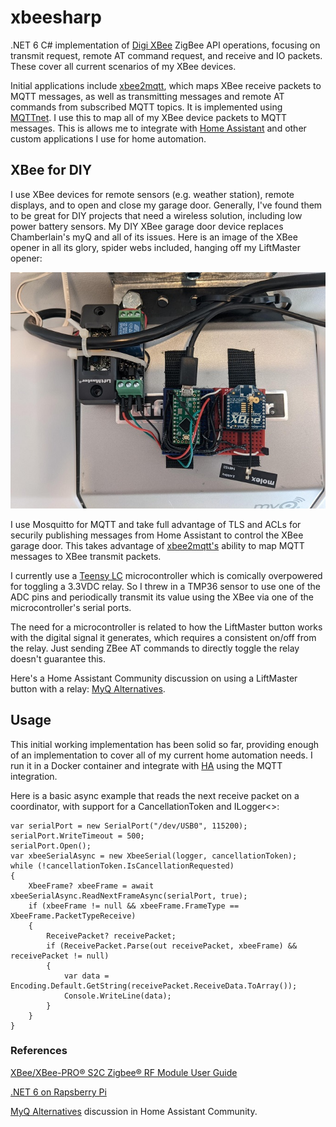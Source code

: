 # xbeesharp
.NET 6 C# implementation of [Digi XBee](https://www.digi.com/products/embedded-systems/digi-xbee/rf-modules/2-4-ghz-rf-modules/xbee-zigbee) ZigBee API operations, focusing on transmit request, remote AT command request, and receive and IO packets. These cover all current scenarios of my XBee devices.

Initial applications include [xbee2mqtt](https://github.com/idatum/xbeesharp/tree/main/apps/xbee2mqtt), which maps XBee receive packets to MQTT messages, as well as transmitting messages and remote AT commands from subscribed MQTT topics. It is implemented using [MQTTnet](https://github.com/dotnet/MQTTnet). I use this to map all of my XBee device packets to MQTT messages. This is allows me to integrate with [Home Assistant](https://www.home-assistant.io/) and other custom applications I use for home automation.

## XBee for DIY
I use XBee devices for remote sensors (e.g. weather station), remote displays, and to open and close my garage door. Generally, I've found them to be great for DIY projects that need a wireless solution, including low power battery sensors. My DIY XBee garage door device replaces Chamberlain's myQ and all of its issues. Here is an image of the XBee opener in all its glory, spider webs included, hanging off my LiftMaster opener:

![XBee garage door opener](assets/images/XBeeGarageOpener-teensylc.jpeg)

I use Mosquitto for MQTT and take full advantage of TLS and ACLs for securily publishing messages from Home Assistant to control the XBee garage door. This takes advantage of [xbee2mqtt's](https://github.com/idatum/xbeesharp/tree/main/apps/xbee2mqtt) ability to map MQTT messages to XBee transmit packets.

I currently use a [Teensy LC](https://www.pjrc.com/teensy/teensyLC.html) microcontroller which is comically overpowered for toggling a 3.3VDC relay. So I threw in a TMP36 sensor to use one of the ADC pins and periodically transmit its value using the XBee via one of the microcontroller's serial ports.

The need for a microcontroller is related to how the LiftMaster button works with the digital signal it generates, which requires a consistent on/off from the relay. Just sending ZBee AT commands to directly toggle the relay doesn't guarantee this.

Here's a Home Assistant Community discussion on using a LiftMaster button with a relay: [MyQ Alternatives](https://community.home-assistant.io/t/myq-alternatives/261805).

## Usage
This initial working implementation has been solid so far, providing enough of an implementation to cover all of my current home automation needs. I run it in a Docker container and integrate with [HA](https://www.home-assistant.io/) using the MQTT integration.

Here is a basic async example that reads the next receive packet on a coordinator, with support for a CancellationToken and ILogger<>:
```
var serialPort = new SerialPort("/dev/USB0", 115200);
serialPort.WriteTimeout = 500;
serialPort.Open();
var xbeeSerialAsync = new XbeeSerial(logger, cancellationToken);
while (!cancellationToken.IsCancellationRequested)
{
    XbeeFrame? xbeeFrame = await xbeeSerialAsync.ReadNextFrameAsync(serialPort, true);
    if (xbeeFrame != null && xbeeFrame.FrameType == XbeeFrame.PacketTypeReceive)
    {
        ReceivePacket? receivePacket;
        if (ReceivePacket.Parse(out receivePacket, xbeeFrame) && receivePacket != null)
        {
            var data = Encoding.Default.GetString(receivePacket.ReceiveData.ToArray());
            Console.WriteLine(data);
        }
    }
}
```

### References

[XBee/XBee-PRO® S2C Zigbee® RF Module User Guide](https://www.digi.com/resources/documentation/digidocs/pdfs/90002002.pdf)

[.NET 6 on Rapsberry Pi](https://docs.microsoft.com/en-us/dotnet/iot/deployment)

[MyQ Alternatives](https://community.home-assistant.io/t/myq-alternatives/261805) discussion in Home Assistant Community.